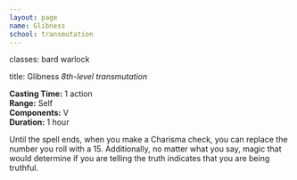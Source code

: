 ```yaml
---
layout: page
name: Glibness
school: transmutation
---
```

classes: bard
         warlock

title: Glibness 
_8th-level transmutation_ 

**Casting Time:** 1 action    
**Range:** Self    
**Components:** V    
**Duration:** 1 hour 

Until the spell ends, when you make a Charisma check, you can replace the number you roll with a 15. Additionally, no matter what you say, magic that would determine if you are telling the truth indicates that you are being truthful. 